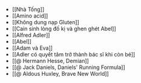 - [[Nhà Tống]]
- [[Amino acid]]
- [[Không dung nạp Gluten]]
- [[Cain sinh lòng đố kị và ghen ghét Abel]]
- [[Alfred Adler]]
- [[Abel]]
- [[Adam và Eva]]
- [[Adler có quyết tâm trở thành bác sĩ khi còn bé]]
- [[@ Hermann Hesse, Demian]]
- [[@ Jack Daniels, Daniels' Running Formula]]
- [[@ Aldous Huxley, Brave New World]]
